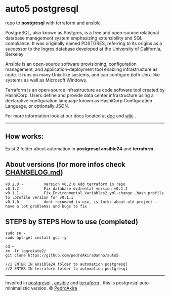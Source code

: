 # auto5 postgresql

repo to **postgresql** with terraform and ansible


PostgreSQL, also known as Postgres, is a free and open-source relational database management system emphasizing extensibility and SQL compliance. It was originally named POSTGRES, referring to its origins as a successor to the Ingres database developed at the University of California, Berkeley

Ansible is an open-source software provisioning, configuration management, and application-deployment tool enabling infrastructure as code. It runs on many Unix-like systems, and can configure both Unix-like systems as well as Microsoft Windows.

Terraform is an open-source infrastructure as code software tool created by HashiCorp. Users define and provide data center infrastructure using a declarative configuration language known as HashiCorp Configuration Language, or optionally JSON.



For more information look at our
docs located at [doc](https://github.com/pedroAkiraDanno/auto5/) and [wiki](https://github.com/pedroAkiraDanno/auto5/wiki) .



---


## How works:

Exist 2 folder about automation in **postgresql** **ansible24** and **terraform** .


## About versions (for more infos check [CHANGELOG.md](https://github.com/pedroAkiraDanno/auto5/blob/main/CHANGELOG.md))
    v0.2.0 -         Version v0.2.0 Add terraform in repo
    v0.1.2 -         Fix database dvdrental version v0.1.2
    v0.1.1 -         Fix Environmental_Variables2.yml-change .bash_profile to .profile version for v0.1.1
    v0.1.0 -         dont recomend to use, is forks about old project - have a lot problemas and bugs to fix 






## STEPS by STEPS How to use (completed)
    sudo su - 
    sudo apt-get install gcc -y

    cd ~
    rm -fr logrotate2/
    git clone https://github.com/pedroAkiraDanno/auto5

    //1 ENTER IN ansible24 folder to automation postgresql 
    //2 ENTER IN terraform folder to automation postgresql






---
Inspired in [postgresql](https://www.postgresql.org/) , [ansible](https://www.ansible.com/) and [terraform](https://www.terraform.io/) , this is postgresql auto-minimalistic version.
©  [PedroAkira](https://www.instagram.com/pedro.akira.3)
